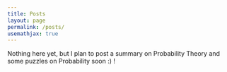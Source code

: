 ```yaml
---
title: Posts
layout: page
permalink: /posts/
usemathjax: true
---
```


Nothing here yet, but I plan to post a summary on Probability Theory and some puzzles on Probability soon :) !